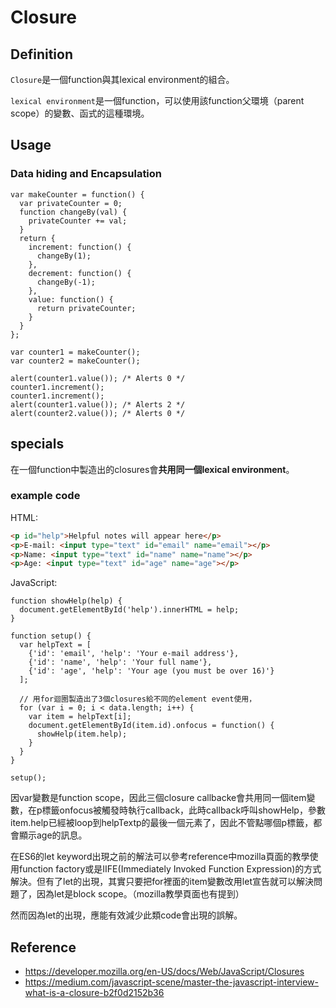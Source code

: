 # Closure

## Definition

`Closure`是一個function與其lexical environment的組合。

`lexical environment`是一個function，可以使用該function父環境（parent scope）的變數、函式的這種環境。

## Usage

### Data hiding and Encapsulation

```JS
var makeCounter = function() {
  var privateCounter = 0;
  function changeBy(val) {
    privateCounter += val;
  }
  return {
    increment: function() {
      changeBy(1);
    },
    decrement: function() {
      changeBy(-1);
    },
    value: function() {
      return privateCounter;
    }
  }  
};

var counter1 = makeCounter();
var counter2 = makeCounter();

alert(counter1.value()); /* Alerts 0 */
counter1.increment();
counter1.increment();
alert(counter1.value()); /* Alerts 2 */
alert(counter2.value()); /* Alerts 0 */
```

## specials
在一個function中製造出的closures會**共用同一個lexical environment**。

### example code

HTML:

```HTML
<p id="help">Helpful notes will appear here</p>
<p>E-mail: <input type="text" id="email" name="email"></p>
<p>Name: <input type="text" id="name" name="name"></p>
<p>Age: <input type="text" id="age" name="age"></p>
```

JavaScript:

```JS
function showHelp(help) {
  document.getElementById('help').innerHTML = help;
}

function setup() {
  var helpText = [
    {'id': 'email', 'help': 'Your e-mail address'},
    {'id': 'name', 'help': 'Your full name'},
    {'id': 'age', 'help': 'Your age (you must be over 16)'}
  ];
    
  // 用for迴圈製造出了3個closures給不同的element event使用，
  for (var i = 0; i < data.length; i++) {
    var item = helpText[i];
    document.getElementById(item.id).onfocus = function() {
      showHelp(item.help);
    }
  }
}

setup();
```

因var變數是function scope，因此三個closure callbacke會共用同一個item變數，在p標籤onfocus被觸發時執行callback，此時callback呼叫showHelp，參數item.help已經被loop到helpTextp的最後一個元素了，因此不管點哪個p標籤，都會顯示age的訊息。

在ES6的let keyword出現之前的解法可以參考reference中mozilla頁面的教學使用function factory或是IIFE(Immediately Invoked Function Expression)的方式解決。但有了let的出現，其實只要把for裡面的item變數改用let宣告就可以解決問題了，因為let是block scope。（mozilla教學頁面也有提到）

然而因為let的出現，應能有效減少此類code會出現的誤解。

## Reference
- https://developer.mozilla.org/en-US/docs/Web/JavaScript/Closures
- https://medium.com/javascript-scene/master-the-javascript-interview-what-is-a-closure-b2f0d2152b36
